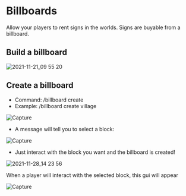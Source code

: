 # Billboards

Allow your players to rent signs in the worlds.
Signs are buyable from a billboard.

## Build a billboard

![2021-11-21_09 55 20](https://user-images.githubusercontent.com/49071800/143769578-c643db75-fa1c-415c-9d96-6915120c91fe.png)

## Create a billboard

* Command: /billboard create <name>
* Example: /billboard create village

![Capture](https://user-images.githubusercontent.com/49071800/143769643-345590b9-826e-43ab-b81a-a176e5ebf35a.PNG)

* A message will tell you to select a block:
 
![Capture](https://user-images.githubusercontent.com/49071800/143769678-1b501b91-bde6-4e6d-acd0-0243d68250ca.PNG)
  
* Just interact with the block you want and the billboard is created!
  
![2021-11-28_14 23 56](https://user-images.githubusercontent.com/49071800/143769729-a6c8ea03-f2bb-4060-862f-2e514c3d1be4.png)

  When a player will interact with the selected block, this gui will appear
  
![Capture](https://user-images.githubusercontent.com/49071800/143769823-844260b5-ccad-4f04-98df-bf625bb39b3f.PNG)
